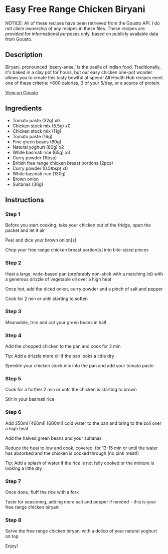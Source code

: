 # Easy Free Range Chicken Biryani

NOTICE: All of these recipes have been retrieved from the Gousto API. I do not claim ownership of any recipes in these files. These recipes are provided for informational purposes only, based on publicly available data from Gousto.

## Description

Biryani, pronounced 'beery-anee,' is the paella of Indian food. Traditionally, it's baked in a clay pot for hours, but our easy chicken one-pot wonder allows you to create this tasty bowlful at speed! All Health Hub recipes meet one of these criteria: <600 calories, 3 of your 5/day, or a source of protein.

[View on Gousto](https://www.gousto.co.uk/recipes/cookbook/easy-free-range-chicken-biryani)

## Ingredients

- Tomato paste (32g) x0
- Chicken stock mix (5.5g) x0
- Chicken stock mix (11g)
- Tomato paste (16g)
- Fine green beans (80g)
- Natural yoghurt (80g) x2
- White basmati rice (65g) x0
- Curry powder (1tbsp)
- British free range chicken breast portions (2pcs)
- Curry powder (0.5tbsp) x0
- White basmati rice (130g)
- Brown onion
- Sultanas (30g)

## Instructions


### Step 1

Before you start cooking, take your chicken out of the fridge, open the packet and let it air

Peel and dice your brown onion[s]

Chop your free range chicken breast portion[s] into bite-sized pieces


### Step 2

Heat a large, wide-based pan (preferably non-stick with a matching lid) with a generous drizzle of vegetable oil over a high heat

Once hot, add the diced onion, curry powder and a pinch of salt and pepper

Cook for 2 min or until starting to soften


### Step 3

Meanwhile, trim and cut your green beans in half


### Step 4

Add the chopped chicken to the pan and cook for 2 min

Tip: Add a drizzle more oil if the pan looks a little dry

Sprinkle your chicken stock mix into the pan and add your tomato paste


### Step 5

Cook for a further 2 min or until the chicken is starting to brown

Stir in your basmati rice


### Step 6

Add 350ml<span class="text-purple"> [460ml]<span class="text-danger"> </span>[600ml]</span> cold water to the pan and bring to the boil over a high heat

Add the halved green beans and your sultanas

Reduce the heat to low and cook, covered, for 13-15 min or until the water has absorbed and the chicken is cooked through (no pink meat!)

Tip: Add a splash of water if the rice is not fully cooked or the mixture is looking a little dry


### Step 7

Once done, fluff the rice with a fork

Taste for seasoning, adding more salt and pepper if needed – this is your free range chicken biryani

### Step 8

Serve the free range chicken biryani with a dollop of your natural yoghurt on top

Enjoy!

